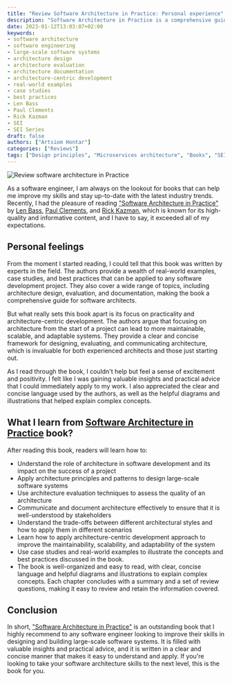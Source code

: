 ```yaml
---
title: "Review Software Architecture in Practice: Personal experience"
description: "Software Architecture in Practice is a comprehensive guide for software engineers looking to improve their skills in designing and building large-scale software systems. Written by Len Bass, Paul Clements, and Rick Kazman"
date: 2023-01-12T13:03:07+02:00
keywords:
- software architecture
- software engineering
- large-scale software systems
- architecture design
- architecture evaluation
- architecture documentation
- architecture-centric development
- real-world examples
- case studies
- best practices
- Len Bass
- Paul Clements
- Rick Kazman
- SEI
- SEI Series
draft: false
authors: ["Artsiom Hontar"]
categories: ["Reviews"]
tags: ["Design principles", "Microservices architecture", "Books", "SEI"]
---
```


![Review software architecture in Practice](/posts/reviews/software-architecture-in-practice/review-software-architecture.jpg#center)


As a software engineer, I am always on the lookout for books that can help me improve my skills and stay up-to-date with the latest industry trends. Recently, I had the pleasure of reading ["Software Architecture in Practice"](https://amzn.to/3IHvCHO) by [Len Bass](https://en.wikipedia.org/wiki/Len_Bass), [Paul Clements](https://resources.sei.cmu.edu/library/author.cfm?authorid=4785), and [Rick Kazman](https://resources.sei.cmu.edu/library/author.cfm?authorid=4435), which is known for its high-quality and informative content, and I have to say, it exceeded all of my expectations.

## Personal feelings

From the moment I started reading, I could tell that this book was written by experts in the field. The authors provide a wealth of real-world examples, case studies, and best practices that can be applied to any software development project. They also cover a wide range of topics, including architecture design, evaluation, and documentation, making the book a comprehensive guide for software architects.

But what really sets this book apart is its focus on practicality and architecture-centric development. The authors argue that focusing on architecture from the start of a project can lead to more maintainable, scalable, and adaptable systems. They provide a clear and concise framework for designing, evaluating, and communicating architecture, which is invaluable for both experienced architects and those just starting out.

As I read through the book, I couldn't help but feel a sense of excitement and positivity. I felt like I was gaining valuable insights and practical advice that I could immediately apply to my work. I also appreciated the clear and concise language used by the authors, as well as the helpful diagrams and illustrations that helped explain complex concepts.

## What I learn from [Software Architecture in Practice](https://amzn.to/3IHvCHO) book?

After reading this book, readers will learn how to:

- Understand the role of architecture in software development and its impact on the success of a project
- Apply architecture principles and patterns to design large-scale software systems
- Use architecture evaluation techniques to assess the quality of an architecture
- Communicate and document architecture effectively to ensure that it is well-understood by stakeholders
- Understand the trade-offs between different architectural styles and how to apply them in different scenarios
- Learn how to apply architecture-centric development approach to improve the maintainability, scalability, and adaptability of the system
- Use case studies and real-world examples to illustrate the concepts and best practices discussed in the book.
- The book is well-organized and easy to read, with clear, concise language and helpful diagrams and illustrations to explain complex concepts. Each chapter concludes with a summary and a set of review questions, making it easy to review and retain the information covered.

## Conclusion
In short, ["Software Architecture in Practice"](https://amzn.to/3IHvCHO) is an outstanding book that I highly recommend to any software engineer looking to improve their skills in designing and building large-scale software systems. It is filled with valuable insights and practical advice, and it is written in a clear and concise manner that makes it easy to understand and apply. If you're looking to take your software architecture skills to the next level, this is the book for you.